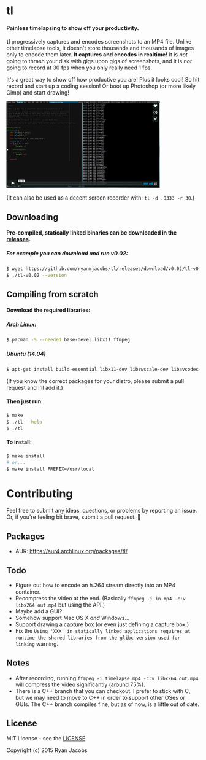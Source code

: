# tl
#### Painless timelapsing to show off your productivity.

**tl** progressively captures and encodes screenshots to an MP4 file. Unlike
other timelapse tools, it doesn't store thousands and thousands of images only
to encode them later. **It captures and encodes in realtime!** It is *not* going
to thrash your disk with gigs upon gigs of screenshots, and it is *not* going
to record at 30 fps when you only really need 1 fps.

It's a great way to show off how productive you are! Plus it looks cool! So
hit record and start up a coding session! Or boot up Photoshop (or more likely
Gimp) and start drawing!

[![Demo](demo_link.png)](https://vimeo.com/133315382)

(It can also be used as a decent screen recorder with: `tl -d .0333 -r 30`.)

## Downloading
#### Pre-compiled, statically linked binaries can be downloaded in the [releases](https://github.com/ryanmjacobs/tl/releases).

##### For example you can download and run v0.02:
```bash
$ wget https://github.com/ryanmjacobs/tl/releases/download/v0.02/tl-v0.02
$ ./tl-v0.02 --version
```

## Compiling from scratch
#### Download the required libraries:

##### Arch Linux:
```bash
$ pacman -S --needed base-devel libx11 ffmpeg
```
##### Ubuntu (14.04)
```bash
$ apt-get install build-essential libx11-dev libswscale-dev libavcodec-dev libavformat-dev
```

(If you know the correct packages for your distro, please submit a pull
request and I'll add it.)

#### Then just run:
```bash
$ make
$ ./tl --help
$ ./tl
```

#### To install:
```bash
$ make install
# or...
$ make install PREFIX=/usr/local
```

# Contributing
Feel free to submit any ideas, questions, or problems by reporting an issue.
Or, if you're feeling bit brave, submit a pull request. :grimacing:

## Packages
* AUR: https://aur4.archlinux.org/packages/tl/

## Todo
* Figure out how to encode an h.264 stream directly into an MP4 container.
* Recompress the video at the end. (Basically `ffmpeg -i in.mp4 -c:v libx264 out.mp4` but using the API.)
* Maybe add a GUI?
* Somehow support Mac OS X *and* Windows...
* Support drawing a capture box (or even just defining a capture box.)
* Fix the `Using 'XXX' in statically linked applications requires at runtime the shared libraries from the glibc version used for linking` warning.

## Notes
* After recording, running `ffmpeg -i timelapse.mp4 -c:v libx264 out.mp4` will
  compress the video significantly (around 75%).
* There is a C++ branch that you can checkout. I prefer to stick with C, but we
may need to move to C++ in order to support other OSes or GUIs. The C++ branch
compiles fine, but as of now, is a little out of date.

## License
MIT License - see the [LICENSE](https://raw.githubusercontent.com/ryanmjacobs/tl/master/LICENSE)

Copyright (c) 2015 Ryan Jacobs
